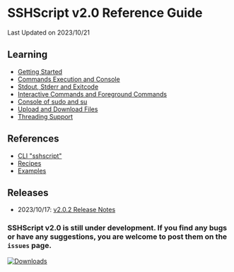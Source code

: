# SSHScript v2.0 Reference Guide
Last Updated on 2023/10/21

## Learning
* [Getting Started](gettingstarted)
* [Commands Execution and Console](tutorial) 
* [Stdout, Stderr and Exitcode](dollarstdouterrexitcode) 
* [Interactive Commands and Foreground Commands](tutorial-enter) 
* [Console of sudo and su](tutorial-sudo) 
* [Upload and Download Files](tutorial-download) 
* [Threading Support](tutorial-threading) 

## References
* [CLI "sshscript"](cli)
* [Recipes](recipes)
* [Examples](examples/index)


## Releases 

* 2023/10/17: [v2.0.2 Release Notes](release-v2.0.2) 

### SSHScript v2.0 is still under development. If you find any bugs or have any suggestions, you are welcome to post them on the `issues` page.

[![Downloads](https://pepy.tech/badge/sshscript)](https://pepy.tech/project/sshscript)
